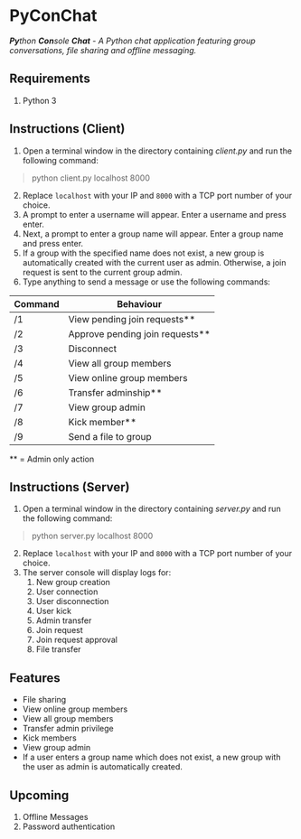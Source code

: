 PyConChat
============================
***Py**thon **Con**sole **Chat** - A Python chat application featuring group conversations, file sharing and offline messaging.*

## Requirements

1. Python 3

## Instructions (Client)

1. Open a terminal window in the directory containing *client.py* and run the following command:
> python client.py localhost 8000
2. Replace `localhost` with your IP and `8000` with a TCP port number of your choice.
3. A prompt to enter a username will appear. Enter a username and press enter.
4. Next, a prompt to enter a group name will appear. Enter a group name and press enter.
5. If a group with the specified name does not exist, a new group is automatically created with the current user as admin. Otherwise, a join request is sent to the current group admin.
6. Type anything to send a message or use the following commands:

| Command | Behaviour |
|---|---|
| /1 | View pending join requests** |
| /2 | Approve pending join requests** |
| /3 | Disconnect |
| /4 | View all group members |
| /5 | View online group members |
| /6 | Transfer adminship** |
| /7 | View group admin |
| /8 | Kick member** |
| /9 | Send a file to group |
** = Admin only action

## Instructions (Server)

1. Open a terminal window in the directory containing *server.py* and run the following command:
> python server.py localhost 8000
2. Replace `localhost` with your IP and `8000` with a TCP port number of your choice.
3. The server console will display logs for:
	1. New group creation
	2. User connection
	3. User disconnection
	4. User kick
	5. Admin transfer
	6. Join request
	7. Join request approval
	8. File transfer

## Features

- File sharing
- View online group members
- View all group members
- Transfer admin privilege
- Kick members
- View group admin
- If a user enters a group name which does not exist, a new group with the user as admin is automatically created.

## Upcoming
1. Offline Messages
2. Password authentication
